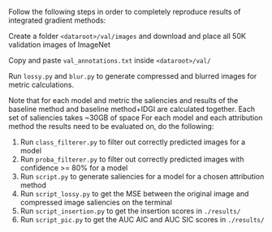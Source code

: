Follow the following steps in order to completely reproduce results of integrated gradient methods:

Create a folder `<dataroot>/val/images` and download and place all 50K validation images of ImageNet

Copy and paste `val_annotations.txt` inside `<dataroot>/val/`

Run `lossy.py` and `blur.py` to generate compressed and blurred images for metric calculations.

Note that for each model and metric the saliencies and results of the baseline method and baseline method+IDGI are calculated together. Each set of saliencies takes ~30GB of space
For each model and each attribution method the results need to be evaluated on, do the following:
1. Run `class_filterer.py` to filter out correctly predicted images for a model
2. Run `proba_filterer.py` to filter out correctly predicted images with confidence >= 80% for a model
3. Run `script.py` to generate saliencies for a model for a chosen attribution method
4. Run `script_lossy.py` to get the MSE between the original image and compressed image saliencies on the terminal
5. Run `script_insertion.py` to get the insertion scores in `./results/`
6. Run `script_pic.py` to get the AUC AIC and AUC SIC scores in `./results/`
